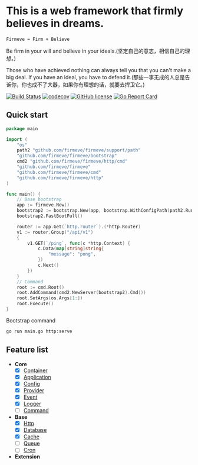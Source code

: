# This is a web framework that firmly believes in dreams.

```
Firmeve = Firm + Believe
``` 

Be firm in your will and believe in your ideals.(坚定自己的意志，相信自己的理想。)

Those who have achieved nothing can always tell you that you can't make a big deal. If you have an ideal, you have to defend it.(那些一事无成的人总是告诉你，你也成不了大器，如果你有理想的话，就要去捍卫它。)


[![Build Status](https://travis-ci.com/firmeve/firmeve.svg?branch=develop)](https://travis-ci.com/firmeve/firmeve)
[![codecov](https://codecov.io/gh/firmeve/firmeve/branch/develop/graph/badge.svg)](https://codecov.io/gh/firmeve/firmeve)
[![GitHub license](https://img.shields.io/github/license/firmeve/firmeve.svg)](https://github.com/firmeve/firmeve/blob/master/LICENSE)
[![Go Report Card](https://goreportcard.com/badge/github.com/firmeve/firmeve)](https://goreportcard.com/report/github.com/firmeve/firmeve)

## Quick start
```go
package main

import (
	"os"
	path2 "github.com/firmeve/firmeve/support/path"
	"github.com/firmeve/firmeve/bootstrap"
	cmd2 "github.com/firmeve/firmeve/http/cmd"
	"github.com/firmeve/firmeve"
	"github.com/firmeve/firmeve/cmd"
	"github.com/firmeve/firmeve/http"
)

func main() {
	// Base bootstrap
	app := firmeve.New()
	bootstrap2 := bootstrap.New(app, bootstrap.WithConfigPath(path2.RunRelative(`../../testdata/config`)))
	bootstrap2.FastBootFull()

    router := app.Get(`http.router`).(*http.Router)
	v1 := router.Group("/api/v1")
	{
		v1.GET(`/ping`, func(c *http.Context) {
			c.Data(map[string]string{
				"message": "pong",
			})
			c.Next()
		})
	}
	// Command
	root := cmd.Root()
	root.AddCommand(cmd2.NewServer(bootstrap2).Cmd())
	root.SetArgs(os.Args[1:])
	root.Execute()
}
```

Bootstrap command

```bash
go run main.go http:serve
```


## Feature list
- **Core**
    - [x] [Container](./docs/zh-CN/container.md)
    - [x] [Application](./docs/zh-CN/app.md)
    - [x] [Config](./docs/zh-CN/config.md)
    - [x] [Provider](./docs/zh-CN/provider.md)
    - [x] [Event](./docs/zh-CN/event.md)
    - [x] [Logger](./docs/zh-CN/logger.md)
    - [ ] [Command](./docs/zh-CN/command.md)
- **Base**
    - [x] [Http](./docs/zh-CN/http.md)
    - [x] [Database](./docs/zh-CN/databases.md)
    - [x] [Cache](./docs/zh-CN/cache.md)
    - [ ] [Queue](./docs/zh-CN/queue.md)
    - [ ] [Cron](./docs/zh-CN/cron.md)
- **Extension**
